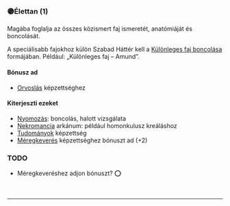 ### 🟣Élettan (1)

Magába foglalja az összes közismert faj ismeretét, anatómiáját és boncolását.

A speciálisabb fajokhoz külön Szabad Háttér kell a [Különleges faj boncolása](../hatterek.szabad/kulonleges_faj_boncolasa.md) formájában. Például: „Különleges faj – Amund”.

#### Bónusz ad
- [Orvoslás](../kepzettsegek/orvoslas.md) képzettséghez

#### Kiterjeszti ezeket
- [Nyomozás](../kepzettsegek/nyomozas.md): boncolás, halott vizsgálata
- [Nekromancia](../magia.arkanumok/nekromancia.md) arkánum: például homonkulusz kreáláshoz
- [Tudományok](../kepzettsegek/tudomanyok.md) képzettség
- [Méregkeverés](../kepzettsegek/meregkeveres.md) képzettséghez bónuszt ad (+2) 

### TODO
- Méregkeveréshez adjon bónuszt? ⭕

<br />

---
